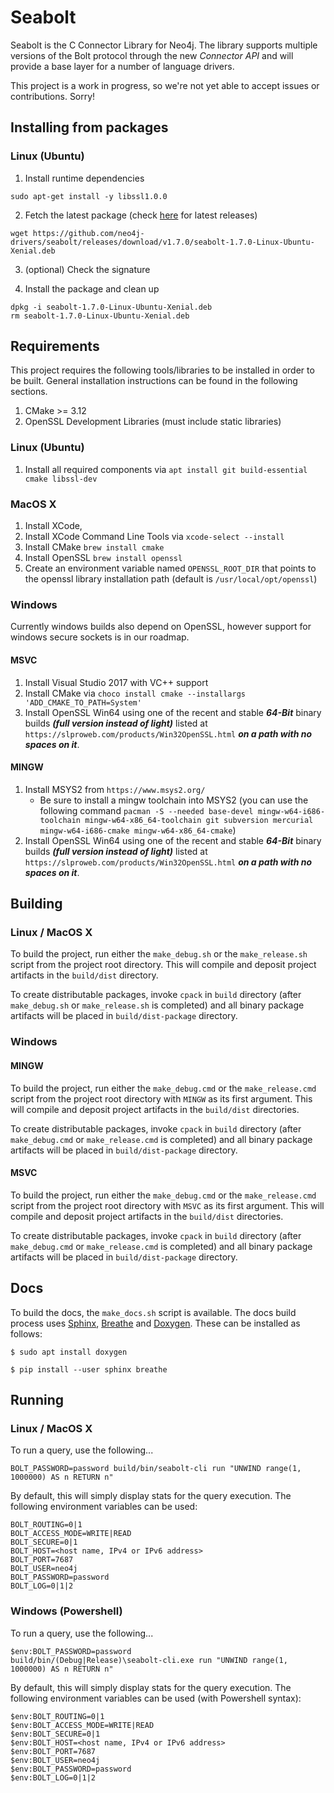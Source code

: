 # Seabolt

Seabolt is the C Connector Library for Neo4j.
The library supports multiple versions of the Bolt protocol through the new _Connector API_ and will provide a base layer for a number of language drivers.

This project is a work in progress, so we're not yet able to accept issues or contributions. Sorry!

## Installing from packages

### Linux (Ubuntu)

1. Install runtime dependencies
```
sudo apt-get install -y libssl1.0.0
```

2. Fetch the latest package (check [here](https://github.com/neo4j-drivers/seabolt/releases) for latest releases)
```
wget https://github.com/neo4j-drivers/seabolt/releases/download/v1.7.0/seabolt-1.7.0-Linux-Ubuntu-Xenial.deb
```

3. (optional) Check the signature

4. Install the package and clean up
```
dpkg -i seabolt-1.7.0-Linux-Ubuntu-Xenial.deb
rm seabolt-1.7.0-Linux-Ubuntu-Xenial.deb
```

## Requirements

This project requires the following tools/libraries to be installed in order to be built. General installation instructions can be found in the following sections.

1. CMake >= 3.12
2. OpenSSL Development Libraries (must include static libraries)

### Linux (Ubuntu)

1. Install all required components via ```apt install git build-essential cmake libssl-dev```

### MacOS X

1. Install XCode,
2. Install XCode Command Line Tools via `xcode-select --install`
3. Install CMake `brew install cmake`
4. Install OpenSSL `brew install openssl`
5. Create an environment variable named `OPENSSL_ROOT_DIR` that points to the openssl library installation path (default is `/usr/local/opt/openssl`)

### Windows

Currently windows builds also depend on OpenSSL, however support for windows secure sockets is in our roadmap.

#### MSVC

1. Install Visual Studio 2017 with VC++ support
2. Install CMake via `choco install cmake --installargs 'ADD_CMAKE_TO_PATH=System'`
3. Install OpenSSL Win64 using one of the recent and stable _**64-Bit**_ binary builds _**(full version instead of light)**_ listed at `https://slproweb.com/products/Win32OpenSSL.html` _**on a path with no spaces on it**_.

#### MINGW

1. Install MSYS2 from `https://www.msys2.org/`
    * Be sure to install a mingw toolchain into MSYS2 (you can use the following command `pacman -S --needed base-devel mingw-w64-i686-toolchain mingw-w64-x86_64-toolchain git subversion mercurial mingw-w64-i686-cmake mingw-w64-x86_64-cmake`)
2. Install OpenSSL Win64 using one of the recent and stable _**64-Bit**_ binary builds _**(full version instead of light)**_ listed at `https://slproweb.com/products/Win32OpenSSL.html` _**on a path with no spaces on it**_.

## Building

### Linux / MacOS X

To build the project, run either the `make_debug.sh` or the `make_release.sh` script from the project root directory.
This will compile and deposit project artifacts in the `build/dist` directory.

To create distributable packages, invoke `cpack` in `build` directory (after `make_debug.sh` or `make_release.sh` is completed) and all binary package artifacts will be placed in `build/dist-package` directory.

### Windows

#### MINGW

To build the project, run either the `make_debug.cmd` or the `make_release.cmd` script from the project root directory with `MINGW` as its first argument.
This will compile and deposit project artifacts in the `build/dist` directories.

To create distributable packages, invoke `cpack` in `build` directory (after `make_debug.cmd` or `make_release.cmd` is completed) and all binary package artifacts will be placed in `build/dist-package` directory.

#### MSVC

To build the project, run either the `make_debug.cmd` or the `make_release.cmd` script from the project root directory with `MSVC` as its first argument.
This will compile and deposit project artifacts in the `build/dist` directories.

To create distributable packages, invoke `cpack` in `build` directory (after `make_debug.cmd` or `make_release.cmd` is completed) and all binary package artifacts will be placed in `build/dist-package` directory.

## Docs 

To build the docs, the `make_docs.sh` script is available.
The docs build process uses [Sphinx](http://www.sphinx-doc.org/), [Breathe](https://breathe.readthedocs.io/) and [Doxygen](http://www.doxygen.org/).
These can be installed as follows:

```
$ sudo apt install doxygen
```

```
$ pip install --user sphinx breathe
```


## Running

### Linux / MacOS X

To run a query, use the following...
```
BOLT_PASSWORD=password build/bin/seabolt-cli run "UNWIND range(1, 1000000) AS n RETURN n"
```

By default, this will simply display stats for the query execution.
The following environment variables can be used:
```
BOLT_ROUTING=0|1
BOLT_ACCESS_MODE=WRITE|READ
BOLT_SECURE=0|1
BOLT_HOST=<host name, IPv4 or IPv6 address>
BOLT_PORT=7687
BOLT_USER=neo4j
BOLT_PASSWORD=password
BOLT_LOG=0|1|2
```

### Windows (Powershell)

To run a query, use the following...
```
$env:BOLT_PASSWORD=password
build/bin/(Debug|Release)\seabolt-cli.exe run "UNWIND range(1, 1000000) AS n RETURN n"
```

By default, this will simply display stats for the query execution.
The following environment variables can be used (with Powershell syntax):
```
$env:BOLT_ROUTING=0|1
$env:BOLT_ACCESS_MODE=WRITE|READ
$env:BOLT_SECURE=0|1
$env:BOLT_HOST=<host name, IPv4 or IPv6 address>
$env:BOLT_PORT=7687
$env:BOLT_USER=neo4j
$env:BOLT_PASSWORD=password
$env:BOLT_LOG=0|1|2
```
